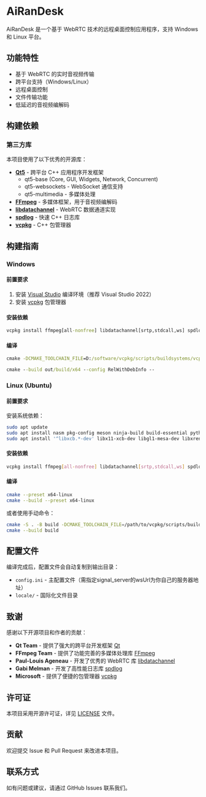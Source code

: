 # AiRanDesk

AiRanDesk 是一个基于 WebRTC 技术的远程桌面控制应用程序，支持 Windows 和 Linux 平台。

## 功能特性

- 基于 WebRTC 的实时音视频传输
- 跨平台支持（Windows/Linux）
- 远程桌面控制
- 文件传输功能
- 低延迟的音视频编解码

## 构建依赖

### 第三方库

本项目使用了以下优秀的开源库：

- **[Qt5](https://www.qt.io/)** - 跨平台 C++ 应用程序开发框架
  - qt5-base (Core, GUI, Widgets, Network, Concurrent)
  - qt5-websockets - WebSocket 通信支持
  - qt5-multimedia - 多媒体处理
- **[FFmpeg](https://ffmpeg.org/)** - 多媒体框架，用于音视频编解码
- **[libdatachannel](https://github.com/paullouisageneau/libdatachannel)** - WebRTC 数据通道实现
- **[spdlog](https://github.com/gabime/spdlog)** - 快速 C++ 日志库
- **[vcpkg](https://github.com/microsoft/vcpkg)** - C++ 包管理器

## 构建指南

### Windows

#### 前置要求

1. 安装 [Visual Studio](https://visualstudio.microsoft.com/) 编译环境（推荐 Visual Studio 2022）
2. 安装 [vcpkg](https://github.com/microsoft/vcpkg) 包管理器

#### 安装依赖

```cmd
vcpkg install ffmpeg[all-nonfree] libdatachannel[srtp,stdcall,ws] spdlog qt5-base[core,openssl] qt5-websockets qt5-multimedia --triplet=x64-windows
```

#### 编译

```cmd
cmake -DCMAKE_TOOLCHAIN_FILE=D:/software/vcpkg/scripts/buildsystems/vcpkg.cmake -DVCPKG_TARGET_TRIPLET=x64-windows -S . -B out/build/x64 -G "Visual Studio 17 2022" -T host=x64 -A x64

cmake --build out/build/x64 --config RelWithDebInfo --
```

### Linux (Ubuntu)

#### 前置要求

安装系统依赖：

```bash
sudo apt update
sudo apt install nasm pkg-config meson ninja-build build-essential python3 python3-jinja2 libdbus-1-dev libxi-dev libxtst-dev
sudo apt install '^libxcb.*-dev' libx11-xcb-dev libgl1-mesa-dev libxrender-dev libxi-dev libxkbcommon-dev libxkbcommon-x11-dev libfontconfig1-dev libfreetype6-dev libharfbuzz-dev
```

#### 安装依赖

```bash
vcpkg install ffmpeg[all-nonfree] libdatachannel[srtp,stdcall,ws] spdlog qt5-base[core,openssl] qt5-websockets qt5-multimedia --triplet=x64-linux
```

#### 编译

```bash
cmake --preset x64-linux
cmake --build --preset x64-linux
```

或者使用手动命令：

```bash
cmake -S . -B build -DCMAKE_TOOLCHAIN_FILE=/path/to/vcpkg/scripts/buildsystems/vcpkg.cmake -DVCPKG_TARGET_TRIPLET=x64-linux -G Ninja
cmake --build build
```

## 配置文件

编译完成后，配置文件会自动复制到输出目录：

- `config.ini` - 主配置文件（需指定signal_server的wsUrl为你自己的服务器地址）
- `locale/` - 国际化文件目录

## 致谢

感谢以下开源项目和作者的贡献：

- **Qt Team** - 提供了强大的跨平台开发框架 [Qt](https://www.qt.io/)
- **FFmpeg Team** - 提供了功能完善的多媒体处理库 [FFmpeg](https://ffmpeg.org/)
- **Paul-Louis Ageneau** - 开发了优秀的 WebRTC 库 [libdatachannel](https://github.com/paullouisageneau/libdatachannel)
- **Gabi Melman** - 开发了高性能日志库 [spdlog](https://github.com/gabime/spdlog)
- **Microsoft** - 提供了便捷的包管理器 [vcpkg](https://github.com/microsoft/vcpkg)

## 许可证

本项目采用开源许可证，详见 [LICENSE](LICENSE) 文件。

## 贡献

欢迎提交 Issue 和 Pull Request 来改进本项目。

## 联系方式

如有问题或建议，请通过 GitHub Issues 联系我们。
